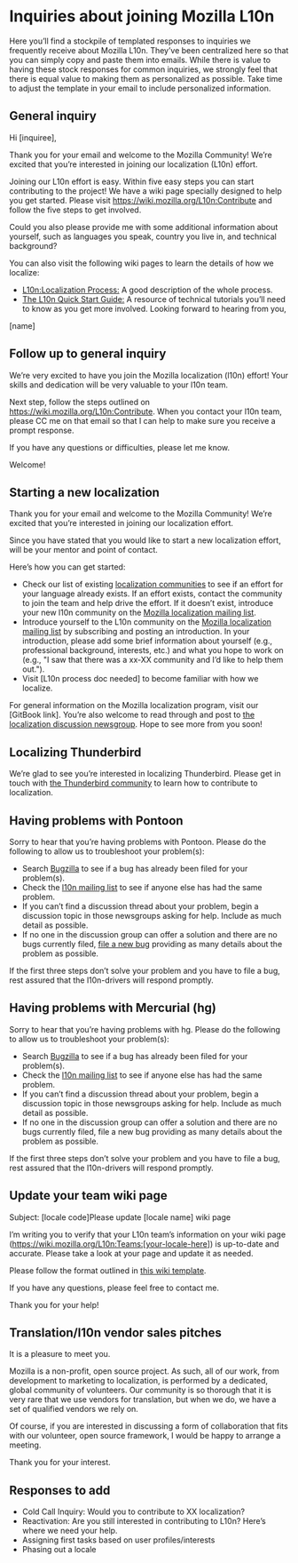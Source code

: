 # Inquiries about joining Mozilla L10n

Here you’ll find a stockpile of templated responses to inquiries we frequently receive about Mozilla L10n. They’ve been centralized here so that you can simply copy and paste them into emails. While there is value to having these stock responses for common inquiries, we strongly feel that there is equal value to making them as personalized as possible. Take time to adjust the template in your email to include personalized information.

## General inquiry

Hi [inquiree],

Thank you for your email and welcome to the Mozilla Community! We’re excited that you’re interested in joining our localization (L10n) effort.

Joining our L10n effort is easy. Within five easy steps you can start contributing to the project! We have a wiki page specially designed to help you get started. Please visit https://wiki.mozilla.org/L10n:Contribute and follow the five steps to get involved.

Could you also please provide me with some additional information about yourself, such as languages you speak, country you live in, and technical background?

You can also visit the following wiki pages to learn the details of how we localize:
* [L10n:Localization Process:](https://wiki.mozilla.org/L10n:Localization_Process) A good description of the whole process.
* [The L10n Quick Start Guide:](https://developer.mozilla.org/en/Localization_Quick_Start_Guide) A resource of technical tutorials you’ll need to know as you get more involved.
Looking forward to hearing from you,

[name]

## Follow up to general inquiry

We’re very excited to have you join the Mozilla localization (l10n) effort! Your skills and dedication will be very valuable to your l10n team.

Next step, follow the steps outlined on https://wiki.mozilla.org/L10n:Contribute. When you contact your l10n team, please CC me on that email so that I can help to make sure you receive a prompt response.

If you have any questions or difficulties, please let me know.

Welcome!

## Starting a new localization

Thank you for your email and welcome to the Mozilla Community! We’re excited that you’re interested in joining our localization effort.

Since you have stated that you would like to start a new localization effort, will be your mentor and point of contact.

Here’s how you can get started:

* Check our list of existing [localization communities](https://pontoon.mozilla.org/teams) to see if an effort for your language already exists. If an effort exists, contact the community to join the team and help drive the effort. If it doesn’t exist, introduce your new l10n community on the [Mozilla localization mailing list](https://groups.google.com/group/mozilla.dev.l10n).
* Introduce yourself to the L10n community on the [Mozilla localization mailing list](https://groups.google.com/group/mozilla.dev.l10n) by subscribing and posting an introduction. In your introduction, please add some brief information about yourself (e.g., professional background, interests, etc.) and what you hope to work on (e.g., "I saw that there was a xx-XX community and I’d like to help them out.").
* Visit [L10n process doc needed] to become familiar with how we localize.

For general information on the Mozilla localization program, visit our [GitBook link]. You’re also welcome to read through and post to  [the localization discussion newsgroup](https://groups.google.com/group/mozilla.dev.l10n/topics).
Hope to see more from you soon!

## Localizing Thunderbird

We’re glad to see you’re interested in localizing Thunderbird. Please get in touch with [the Thunderbird community](mailto:mozilla@kewis.ch) to learn how to contribute to localization.

## Having problems with Pontoon

Sorry to hear that you’re having problems with Pontoon. Please do the following to allow us to troubleshoot your problem(s):

* Search [Bugzilla](https://bugzilla.mozilla.org) to see if a bug has already been filed for your problem(s).
* Check the [l10n mailing list](http://groups.google.com/group/mozilla.dev.l10n) to see if anyone else has had the same problem.
* If you can’t find a discussion thread about your problem, begin a discussion topic in those newsgroups asking for help. Include as much detail as possible.
* If no one in the discussion group can offer a solution and there are no bugs currently filed, [file a new bug](https://mzl.la/2tp26Ag) providing as many details about the problem as possible.

If the first three steps don’t solve your problem and you have to file a bug, rest assured that the l10n-drivers will respond promptly.

## Having problems with Mercurial (hg)

Sorry to hear that you’re having problems with hg. Please do the following to allow us to troubleshoot your problem(s):

* Search [Bugzilla](https://bugzilla.mozilla.org) to see if a bug has already been filed for your problem(s).
* Check the [l10n mailing list](http://groups.google.com/group/mozilla.dev.l10n) to see if anyone else has had the same problem.
* If you can’t find a discussion thread about your problem, begin a discussion topic in those newsgroups asking for help. Include as much detail as possible.
* If no one in the discussion group can offer a solution and there are no bugs currently filed, file a new bug providing as many details about the  problem as possible.

If the first three steps don’t solve your problem and you have to file a bug, rest assured that the l10n-drivers will respond promptly.

## Update your team wiki page

Subject: [locale code]Please update [locale name] wiki page

I’m writing you to verify that your L10n team’s information on your wiki page (https://wiki.mozilla.org/L10n:Teams:[your-locale-here]) is up-to-date and accurate. Please take a look at your page and update it as needed.

Please follow the format outlined in [this wiki template](https://wiki.mozilla.org/Template:L10n:Teams).

If you have any questions, please feel free to contact me.

Thank you for your help!

## Translation/l10n vendor sales pitches

It is a pleasure to meet you.

Mozilla is a non-profit, open source project. As such, all of our work, from development to marketing to localization, is performed by a dedicated, global community of volunteers. Our community is so thorough that it is very rare that we use vendors for translation, but when we do, we have a set of qualified vendors we rely on.

Of course, if you are interested in discussing a form of collaboration that fits with our volunteer, open source framework, I would be happy to arrange a meeting.

Thank you for your interest.

## Responses to add

* Cold Call Inquiry: Would you to contribute to XX localization?
* Reactivation: Are you still interested in contributing to L10n? Here’s where we need your help.
* Assigning first tasks based on user profiles/interests
* Phasing out a locale
